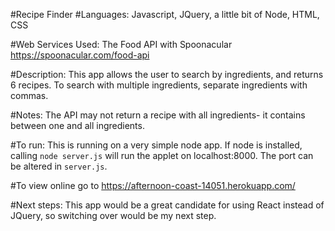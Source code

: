 #Recipe Finder
#Languages: Javascript, JQuery, a little bit of Node, HTML, CSS

#Web Services Used: The Food API with Spoonacular https://spoonacular.com/food-api

#Description: This app allows the user to search by ingredients, and returns 6 recipes. To search with multiple ingredients, separate ingredients with commas.

#Notes: The API may not return a recipe with all ingredients- it contains between one and all ingredients.

#To run: This is running on a very simple node app. If node is installed, calling `node server.js` will run the applet on localhost:8000. The port can be altered in `server.js`.

#To view online go to https://afternoon-coast-14051.herokuapp.com/

#Next steps: This app would be a great candidate for using React instead of JQuery, so switching over would be my next step.